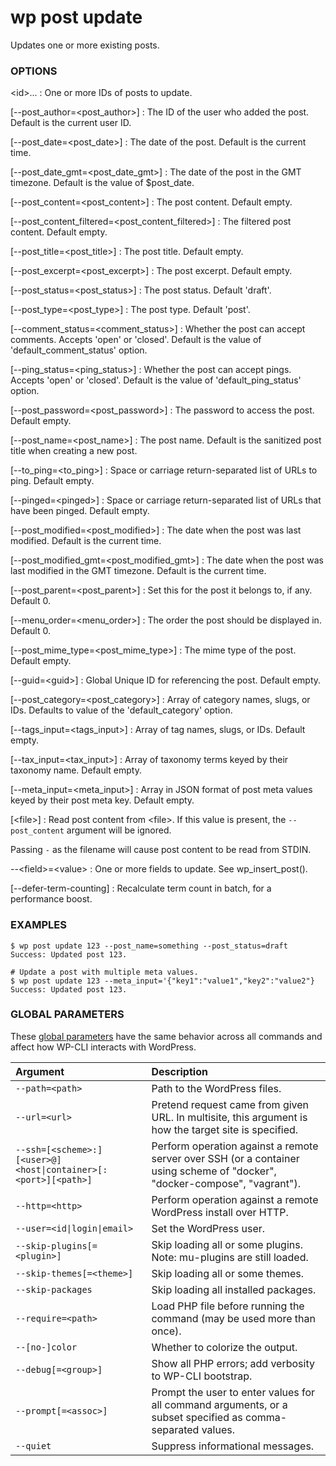 # wp post update

Updates one or more existing posts.

### OPTIONS

&lt;id&gt;...
: One or more IDs of posts to update.

[\--post_author=&lt;post_author&gt;]
: The ID of the user who added the post. Default is the current user ID.

[\--post_date=&lt;post_date&gt;]
: The date of the post. Default is the current time.

[\--post_date_gmt=&lt;post_date_gmt&gt;]
: The date of the post in the GMT timezone. Default is the value of $post_date.

[\--post_content=&lt;post_content&gt;]
: The post content. Default empty.

[\--post_content_filtered=&lt;post_content_filtered&gt;]
: The filtered post content. Default empty.

[\--post_title=&lt;post_title&gt;]
: The post title. Default empty.

[\--post_excerpt=&lt;post_excerpt&gt;]
: The post excerpt. Default empty.

[\--post_status=&lt;post_status&gt;]
: The post status. Default 'draft'.

[\--post_type=&lt;post_type&gt;]
: The post type. Default 'post'.

[\--comment_status=&lt;comment_status&gt;]
: Whether the post can accept comments. Accepts 'open' or 'closed'. Default is the value of 'default_comment_status' option.

[\--ping_status=&lt;ping_status&gt;]
: Whether the post can accept pings. Accepts 'open' or 'closed'. Default is the value of 'default_ping_status' option.

[\--post_password=&lt;post_password&gt;]
: The password to access the post. Default empty.

[\--post_name=&lt;post_name&gt;]
: The post name. Default is the sanitized post title when creating a new post.

[\--to_ping=&lt;to_ping&gt;]
: Space or carriage return-separated list of URLs to ping. Default empty.

[\--pinged=&lt;pinged&gt;]
: Space or carriage return-separated list of URLs that have been pinged. Default empty.

[\--post_modified=&lt;post_modified&gt;]
: The date when the post was last modified. Default is the current time.

[\--post_modified_gmt=&lt;post_modified_gmt&gt;]
: The date when the post was last modified in the GMT timezone. Default is the current time.

[\--post_parent=&lt;post_parent&gt;]
: Set this for the post it belongs to, if any. Default 0.

[\--menu_order=&lt;menu_order&gt;]
: The order the post should be displayed in. Default 0.

[\--post_mime_type=&lt;post_mime_type&gt;]
: The mime type of the post. Default empty.

[\--guid=&lt;guid&gt;]
: Global Unique ID for referencing the post. Default empty.

[\--post_category=&lt;post_category&gt;]
: Array of category names, slugs, or IDs. Defaults to value of the 'default_category' option.

[\--tags_input=&lt;tags_input&gt;]
: Array of tag names, slugs, or IDs. Default empty.

[\--tax_input=&lt;tax_input&gt;]
: Array of taxonomy terms keyed by their taxonomy name. Default empty.

[\--meta_input=&lt;meta_input&gt;]
: Array in JSON format of post meta values keyed by their post meta key. Default empty.

[&lt;file&gt;]
: Read post content from &lt;file&gt;. If this value is present, the
    `--post_content` argument will be ignored.

  Passing `-` as the filename will cause post content to
  be read from STDIN.

\--&lt;field&gt;=&lt;value&gt;
: One or more fields to update. See wp_insert_post().

[\--defer-term-counting]
: Recalculate term count in batch, for a performance boost.

### EXAMPLES

    $ wp post update 123 --post_name=something --post_status=draft
    Success: Updated post 123.

    # Update a post with multiple meta values.
    $ wp post update 123 --meta_input='{"key1":"value1","key2":"value2"}
    Success: Updated post 123.

### GLOBAL PARAMETERS

These [global parameters](https://make.wordpress.org/cli/handbook/config/) have the same behavior across all commands and affect how WP-CLI interacts with WordPress.

| **Argument**    | **Description**              |
|:----------------|:-----------------------------|
| `--path=<path>` | Path to the WordPress files. |
| `--url=<url>` | Pretend request came from given URL. In multisite, this argument is how the target site is specified. |
| `--ssh=[<scheme>:][<user>@]<host\|container>[:<port>][<path>]` | Perform operation against a remote server over SSH (or a container using scheme of "docker", "docker-compose", "vagrant"). |
| `--http=<http>` | Perform operation against a remote WordPress install over HTTP. |
| `--user=<id\|login\|email>` | Set the WordPress user. |
| `--skip-plugins[=<plugin>]` | Skip loading all or some plugins. Note: mu-plugins are still loaded. |
| `--skip-themes[=<theme>]` | Skip loading all or some themes. |
| `--skip-packages` | Skip loading all installed packages. |
| `--require=<path>` | Load PHP file before running the command (may be used more than once). |
| `--[no-]color` | Whether to colorize the output. |
| `--debug[=<group>]` | Show all PHP errors; add verbosity to WP-CLI bootstrap. |
| `--prompt[=<assoc>]` | Prompt the user to enter values for all command arguments, or a subset specified as comma-separated values. |
| `--quiet` | Suppress informational messages. |
